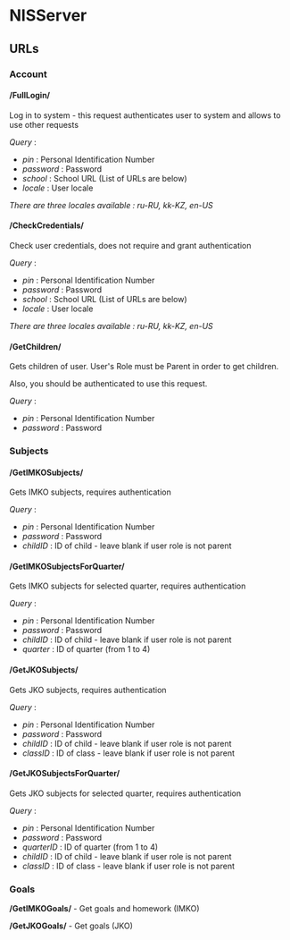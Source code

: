 # NISServer
## URLs
### Account
#### /FullLogin/ #### 
Log in to system - this request authenticates user to system and allows to use other requests

_Query_ :
- _pin_ : Personal Identification Number
- _password_ : Password
- _school_ : School URL (List of URLs are below)
- _locale_ : User locale 

_There are three locales available : ru-RU, kk-KZ, en-US_

#### /CheckCredentials/ #### 
Check user credentials, does not require and grant authentication

_Query_ :
- _pin_ : Personal Identification Number
- _password_ : Password
- _school_ : School URL (List of URLs are below)
- _locale_ : User locale 

_There are three locales available : ru-RU, kk-KZ, en-US_

#### /GetChildren/ #### 
Gets children of user. User's Role must be Parent in order to get children.

Also, you should be authenticated to use this request.

_Query_ :
- _pin_ : Personal Identification Number
- _password_ : Password

### Subjects
#### /GetIMKOSubjects/ #### 
Gets IMKO subjects, requires authentication

_Query_ :
- _pin_ : Personal Identification Number
- _password_ : Password
- _childID_ : ID of child - leave blank if user role is not parent

#### /GetIMKOSubjectsForQuarter/ #### 
Gets IMKO subjects for selected quarter, requires authentication

_Query_ :
- _pin_ : Personal Identification Number
- _password_ : Password
- _childID_ : ID of child - leave blank if user role is not parent
- _quarter_ : ID of quarter (from 1 to 4)

#### /GetJKOSubjects/ #### 
Gets JKO subjects, requires authentication

_Query_ :
- _pin_ : Personal Identification Number
- _password_ : Password
- _childID_ : ID of child - leave blank if user role is not parent
- _classID_ : ID of class - leave blank if user role is not parent

#### /GetJKOSubjectsForQuarter/ #### 
Gets JKO subjects for selected quarter, requires authentication

_Query_ :
- _pin_ : Personal Identification Number
- _password_ : Password
- _quarterID_ : ID of quarter (from 1 to 4)
- _childID_ : ID of child - leave blank if user role is not parent
- _classID_ : ID of class - leave blank if user role is not parent

### Goals
**/GetIMKOGoals/** - Get goals and homework (IMKO)

**/GetJKOGoals/** - Get goals (JKO)
